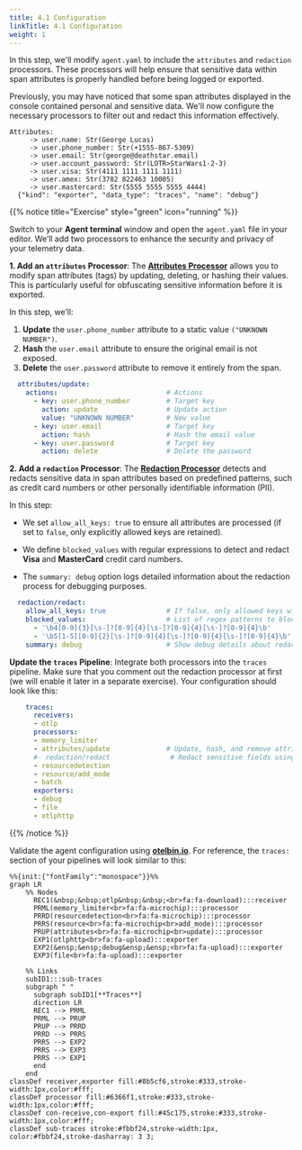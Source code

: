 ```yaml
---
title: 4.1 Configuration
linkTitle: 4.1 Configuration
weight: 1
---
```


In this step, we'll modify `agent.yaml` to include the `attributes` and `redaction` processors. These processors will help ensure that sensitive data within span attributes is properly handled before being logged or exported.

Previously, you may have noticed that some span attributes displayed in the console contained personal and sensitive data. We'll now configure the necessary processors to filter out and redact this information effectively.

```text
Attributes:
     -> user.name: Str(George Lucas)
     -> user.phone_number: Str(+1555-867-5309)
     -> user.email: Str(george@deathstar.email)
     -> user.account_password: Str(LOTR>StarWars1-2-3)
     -> user.visa: Str(4111 1111 1111 1111)
     -> user.amex: Str(3782 822463 10005)
     -> user.mastercard: Str(5555 5555 5555 4444)
  {"kind": "exporter", "data_type": "traces", "name": "debug"}
```

{{% notice title="Exercise" style="green" icon="running" %}}

Switch to your **Agent terminal** window and open the `agent.yaml` file in your editor. We’ll add two processors to enhance the security and privacy of your telemetry data.

**1. Add an `attributes` Processor**: The [**Attributes Processor**](https://github.com/open-telemetry/opentelemetry-collector-contrib/tree/main/processor/attributesprocessor) allows you to modify span attributes (tags) by updating, deleting, or hashing their values. This is particularly useful for obfuscating sensitive information before it is exported.

In this step, we’ll:

1. **Update** the `user.phone_number` attribute to a static value `("UNKNOWN NUMBER")`.
2. **Hash** the `user.email` attribute to ensure the original email is not exposed.
3. **Delete** the `user.password` attribute to remove it entirely from the span.

```yaml
  attributes/update:
    actions:                           # Actions
      - key: user.phone_number         # Target key
        action: update                 # Update action
        value: "UNKNOWN NUMBER"        # New value
      - key: user.email                # Target key
        action: hash                   # Hash the email value
      - key: user.password             # Target key
        action: delete                 # Delete the password
  ```

**2. Add a `redaction` Processor**: The [**Redaction Processor**](https://github.com/open-telemetry/opentelemetry-collector-contrib/tree/main/processor/redactionprocessor) detects and redacts sensitive data in span attributes based on predefined patterns, such as credit card numbers or other personally identifiable information (PII).

In this step:

- We set `allow_all_keys: true` to ensure all attributes are processed (if set to `false`, only explicitly allowed keys are retained).

- We define `blocked_values` with regular expressions to detect and redact **Visa** and **MasterCard** credit card numbers.

- The `summary: debug` option logs detailed information about the redaction process for debugging purposes.

```yaml
  redaction/redact:
    allow_all_keys: true               # If false, only allowed keys will be retained
    blocked_values:                    # List of regex patterns to block
      - '\b4[0-9]{3}[\s-]?[0-9]{4}[\s-]?[0-9]{4}[\s-]?[0-9]{4}\b'       # Visa
      - '\b5[1-5][0-9]{2}[\s-]?[0-9]{4}[\s-]?[0-9]{4}[\s-]?[0-9]{4}\b'  # MasterCard
    summary: debug                     # Show debug details about redaction
```

**Update the `traces` Pipeline**: Integrate both processors into the `traces` pipeline. Make sure that you comment out the redaction processor at first (we will enable it later in a separate exercise). Your configuration should look like this:

```yaml
    traces:
      receivers:
      - otlp
      processors:
      - memory_limiter
      - attributes/update              # Update, hash, and remove attributes
      #- redaction/redact               # Redact sensitive fields using regex
      - resourcedetection
      - resource/add_mode
      - batch
      exporters:
      - debug
      - file
      - otlphttp
```

{{% /notice %}}

Validate the agent configuration using **[otelbin.io](https://www.otelbin.io/)**. For reference, the `traces:` section of your pipelines will look similar to this:

```mermaid
%%{init:{"fontFamily":"monospace"}}%%
graph LR
    %% Nodes
      REC1(&nbsp;&nbsp;otlp&nbsp;&nbsp;<br>fa:fa-download):::receiver
      PRML(memory_limiter<br>fa:fa-microchip):::processor
      PRRD(resourcedetection<br>fa:fa-microchip):::processor
      PRRS(resource<br>fa:fa-microchip<br>add_mode):::processor
      PRUP(attributes<br>fa:fa-microchip<br>update):::processor
      EXP1(otlphttp<br>fa:fa-upload):::exporter
      EXP2(&ensp;&ensp;debug&ensp;&ensp;<br>fa:fa-upload):::exporter
      EXP3(file<br>fa:fa-upload):::exporter

    %% Links
    subID1:::sub-traces
    subgraph " "
      subgraph subID1[**Traces**]
      direction LR
      REC1 --> PRML
      PRML --> PRUP
      PRUP --> PRRD
      PRRD --> PRRS
      PRRS --> EXP2
      PRRS --> EXP3
      PRRS --> EXP1
      end
    end
classDef receiver,exporter fill:#8b5cf6,stroke:#333,stroke-width:1px,color:#fff;
classDef processor fill:#6366f1,stroke:#333,stroke-width:1px,color:#fff;
classDef con-receive,con-export fill:#45c175,stroke:#333,stroke-width:1px,color:#fff;
classDef sub-traces stroke:#fbbf24,stroke-width:1px, color:#fbbf24,stroke-dasharray: 3 3;
```
